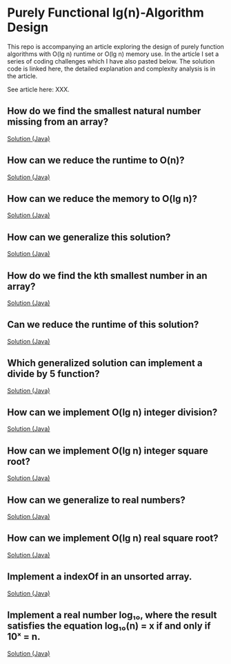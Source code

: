 # Purely Functional lg(n)-Algorithm Design

This repo is accompanying an article exploring the design of purely function algorithms with O(lg n) runtime or O(lg n) memory use. In the article I set a series of coding challenges which I have also pasted below. The solution code is linked here, the detailed explanation and complexity analysis is in the article. 

See article here: XXX.

## How do we find the smallest natural number missing from an array?
[Solution (Java)](Java/NaiveSolution.java)
## How can we reduce the runtime to O(n)?
[Solution (Java)](Java/BirdsSolution.java)
## How can we reduce the memory to O(lg n)?
[Solution (Java)](Java/MySolution.java)
## How can we generalize this solution?
[Solution (Java)](Java/BinarySearch.java)
## How do we find the kth smallest number in an array?
[Solution (Java)](Java/Kth.java)
## Can we reduce the runtime of this solution?
[Solution (Java)](Java/QuickSelect.java)
## Which generalized solution can implement a divide by 5 function?
[Solution (Java)](Java/Div5.java)
## How can we implement O(lg n) integer division?
[Solution (Java)](Java/Div.java)
## How can we implement O(lg n) integer square root?
[Solution (Java)](Java/Sqrti.java)
## How can we generalize to real numbers?
[Solution (Java)](Java/Newton.java)
## How can we implement O(lg n) real square root?
[Solution (Java)](Java/Sqrtf.java)
## Implement a indexOf in an unsorted array.
[Solution (Java)](Java/IndexOf.java)
## Implement a real number log₁₀, where the result satisfies the equation log₁₀(n) = x if and only if 10ˣ = n.
[Solution (Java)](Java/Logf.java)

